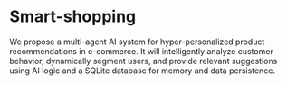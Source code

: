 # Smart-shopping
We propose a multi-agent AI system for hyper-personalized product recommendations in e-commerce. It will intelligently analyze customer behavior, dynamically segment users, and provide relevant suggestions using AI logic and a SQLite database for memory and data persistence.
